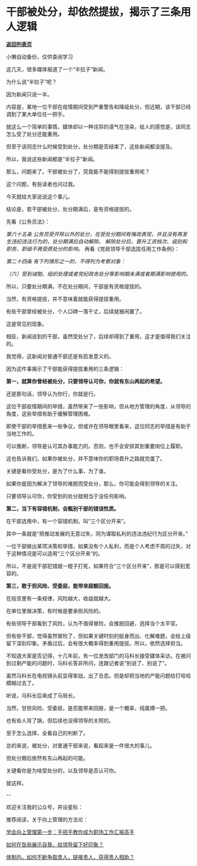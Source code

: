 # 干部被处分，却依然提拔，揭示了三条用人逻辑

[**返回列表页**](/gzh/费曼的小茶馆)

小懒自动备份，仅供查阅学习

这几天，很多媒体报道了一个“半拉子”新闻。

为什么说“半拉子”呢？  

因为新闻只说一半。

内容是，某地一位干部在疫情期间受到严重警告和降级处分，但近期，该干部已经调到了某大单位任一把手。

就这么一个简单的事情，媒体却以一种诧异的语气在渲染，给人的感觉是，该同志怎么受了处分还能重用。  

但至于该同志什么时候受到处分，处分期是否结束了，这些新闻都没提及。  

所以，我说这些新闻都是“半拉子”新闻。  

那么，问题来了。干部被处分了，究竟能不能得到提拔重用呢？  

这个问题，有些读者也问过我。  

今天就给大家说说这个事儿。  

结论是，若干部被处分，处分期满后，是有资格提拔的。  

先看《公务员法》：  

 _第六十五条 公务员受开除以外的处分，在受处分期间有悔改表现，并且没有再发生违纪违法行为的，处分期满后自动解除。_
_解除处分后，晋升工资档次、级别和职务、职级不再受原处分的影响。_ 再看《党政领导干部选拔任用工作条例》：  

 _第二十四条 有下列情形之一的，不得列为考察对象：_

 _（六）受到诫勉、组织处理或者党纪政务处分等影响期未满或者期满影响使用的。_

所以，只要处分期满，不在处分期间，干部是有资格提拔的。

当然，有资格提拔，并不意味着就能获得提拔重用。

有些干部曾经被处分，个人口碑一落千丈，后续就被闲置了。

这是常见的现象。

相反，新闻说到的干部，虽然受处分了，后续却得到了重用，这才是值得我们关注的。  

我觉得，这新闻对普通干部还是有启发意义的。

因为这件事揭示了干部能获得提拔重用的三条逻辑：  

**第一，就算你曾经被处分，只要领导认可你，你就有东山再起的希望。**

还是那句话，领导认为你行，你就是行。  

这位干部疫情期间的举措，虽然带来了一些影响，但从地方管理的角度，从领导的角度，这些举措有助于缓解管理困难。  

即使干部的举措惹来一些争议，但或许在领导眼里看来，这位同志的举措是有助于当地工作的。

可以推断，领导是认可其办事能力的。否则，也不会安排其到重要岗位上履职。

这也告诉我们，如果你被处分，并不意味你的职场晋升之路就完蛋了。

关键是看你受处分，是为了什么事，为了谁。

如果你是因为解决了领导的难题而受处分，那么，你可能会得到领导的关注。  

只要领导认可你，你受到的处分就相当于没任何影响。

**第二，当下有容错机制，会甄别干部的错误性质。**  

在干部选用中，有一个容错机制，叫“三个区分开来”。

其中一条就是“把推动发展的无意过失，同为谋取私利的违法违纪行为区分开来。”

一位干部做出某项决策和举措，如果没有个人私利，而是个人考虑不周的过失，对于这种情况是可以适用“三个区分开来”的。

所以，不是说干部犯错就一棍子打死，如果符合“三个区分开来”，那是可以得到宽容的。

**第三，敢于担风险、受委屈，能带来超额回报。**

在投资里有一条规律，风险越大，收益就越大。  

在单位里做决策，有时候是要承担风险的。

有些领导干部看到了风险，认为不值得冒险，会推脱回避，选择当个太平官。

但有些干部，觉得虽然冒险了，但如果关键时刻的挺身而出、化解难题，会给上级留下深刻印象。矛盾过后，会有很大概率得到重用提拔。所以，依然选择担当。

不知道大家是否记得，十几年前，有一位发改部门的马科长接受媒体采访。在被问到过剩产能的问题时，马科长答非所问，连跟记者说“别说了、别说了”。  

虽然马科长在电视镜头前显得笨拙，出了丑态。但是却把当地的产能问题给打哈哈模糊过去了。

听说，马科长后来成了马局长。

当然，甘担风险、受委屈，是否能带来回报，是一个概率，纯属搏一把。

也有些人背了锅，但后续也没得领导的关照的。  

至于怎么选择，全看自己的判断了。  

总的来说，被处分，对普通干部来说，看起来是一件很大的事儿。

但处分期后依然有东山再起的可能。

关键看你是为啥受处分的，以及领导是否认可你。  

就这样。

\--

欢迎关注我的公众号，并设星标：  

推荐阅读，关于向上管理的方法论：  

[学会向上管理第一步：手把手教你成为职场工作汇报高手](http://mp.weixin.qq.com/s?__biz=Mzk0MzcyOTA5Ng==&mid=2247487630&idx=2&sn=7ccaa322bd270012c02d8a91a064fbc5&chksm=c32e2029f459a93f48eb7839d6956afaf08f78d21b5bc6120f71a7816b50fdfed6ee5508bce1&scene=21#wechat_redirect)  

[如何在饭局展示自我，给领导留下好印象？](http://mp.weixin.qq.com/s?__biz=Mzk0MzcyOTA5Ng==&mid=2247487624&idx=2&sn=3a8e3b4ad072764aa4faf0186dbfa76f&chksm=c32e202ff459a939888688ab70e72c908d584a892f2f4eb7985dad620d40ba2f852a6cab20ba&scene=21#wechat_redirect)  

[体制内，如何不断争取贵人，链接贵人，获得贵人相助？](http://mp.weixin.qq.com/s?__biz=Mzk0MzcyOTA5Ng==&mid=2247487613&idx=2&sn=f29a257a9470cdf8f18c278cb142a9a4&chksm=c32e20daf459a9ccd7629ffdff9c3d156d05fc1bf7c9c2ef6a98adfbf267d70f08da3f146f37&scene=21#wechat_redirect)  

